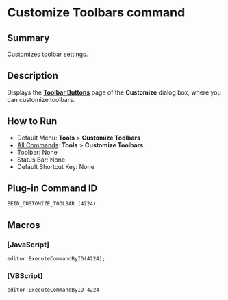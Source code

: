 # Customize Toolbars command

## Summary

Customizes toolbar settings.

## Description

Displays the [**Toolbar Buttons**](../../dlg/customize/toolbar_buttons/index) page of the **Customize** dialog box, where you can customize toolbars.

## How to Run

- Default Menu: **Tools** \> **Customize Toolbars**
- [All Commands](all_commands): **Tools** >
**Customize Toolbars**
- Toolbar: None
- Status Bar: None
- Default Shortcut Key: None

## Plug-in Command ID

```
EEID_CUSTOMIZE_TOOLBAR (4224)```

## Macros

### \[JavaScript\]

```
editor.ExecuteCommandByID(4224);
```

### \[VBScript\]

```
editor.ExecuteCommandByID 4224
```
